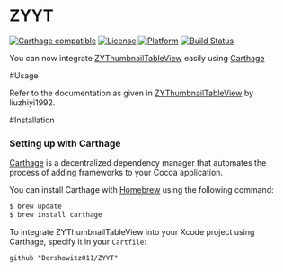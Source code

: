 # ZYYT
[![Carthage compatible](https://img.shields.io/badge/Carthage-compatible-4BC51D.svg?style=flat)](https://github.com/Carthage/Carthage)
[![License](https://img.shields.io/cocoapods/l/BetterSegmentedControl.svg?style=flat)](http://cocoapods.org/pods/BetterSegmentedControl)
[![Platform](https://img.shields.io/cocoapods/p/BetterSegmentedControl.svg?style=flat)](http://cocoapods.org/pods/BetterSegmentedControl)
[![Build Status](https://travis-ci.org/Dershowitz011/ZYYT.svg?branch=master)](https://travis-ci.org/Dershowitz011/ZYYT)

You can now integrate [ZYThumbnailTableView](https://github.com/liuzhiyi1992/ZYThumbnailTableView/tree/Xcode7.3-Handle) easily using [Carthage](https://github.com/Carthage/Carthage)


#Usage

Refer to the documentation as given in [ZYThumbnailTableView](https://github.com/liuzhiyi1992/ZYThumbnailTableView/tree/Xcode7.3-Handle) by liuzhiyi1992.

#Installation

### Setting up with Carthage
[Carthage](https://github.com/Carthage/Carthage) is a decentralized dependency manager that automates the process of adding frameworks to your Cocoa application.

You can install Carthage with [Homebrew](http://brew.sh/) using the following command:

```bash
$ brew update
$ brew install carthage
```

To integrate ZYThumbnailTableView into your Xcode project using Carthage, specify it in your `Cartfile`:

```ogdl
github "Dershowitz011/ZYYT"
```

